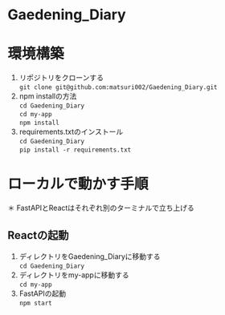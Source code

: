 # Gaedening_Diary

# 環境構築
1. リポジトリをクローンする  
```git clone git@github.com:matsuri002/Gaedening_Diary.git```
2. npm installの方法  
```cd Gaedening_Diary```  
```cd my-app```  
```npm install```  
3. requirements.txtのインストール  
```cd Gaedening_Diary```   
```pip install -r requirements.txt```

# ローカルで動かす手順  
＊ FastAPIとReactはそれぞれ別のターミナルで立ち上げる
## Reactの起動
1. ディレクトリをGaedening_Diaryに移動する  
```cd Gaedening_Diary```
2. ディレクトリをmy-appに移動する  
```cd my-app```
3. FastAPIの起動  
```npm start```